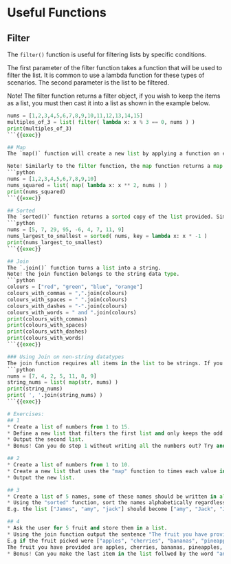# Useful Functions

## Filter
The `filter()` function is useful for filtering lists by specific conditions.

The first parameter of the filter function takes a function that will be used to filter the list. It is common to use a lambda function for these types of scenarios. The second parameter is the list to be filtered.

Note! The filter function returns a filter object, if you wish to keep the items as a list, you must then cast it into a list as shown in the example below.
```python
nums = [1,2,3,4,5,6,7,8,9,10,11,12,13,14,15]
multiples_of_3 = list( filter( lambda x: x % 3 == 0, nums ) )
print(multiples_of_3)
```{{exec}}

## Map
The `map()` function will create a new list by applying a function on each item in another list.

Note! Similarly to the filter function, the map function returns a map object and needs to be casted to a list to turn it back into a list.
```python
nums = [1,2,3,4,5,6,7,8,9,10]
nums_squared = list( map( lambda x: x ** 2, nums ) )
print(nums_squared)
```{{exec}}

## Sorted
The `sorted()` function returns a sorted copy of the list provided. Similar to the `.sort()` function, lambda functions can be used to alter the sorting function used.
```python
nums = [5, 7, 29, 95, -6, 4, 7, 11, 9]
nums_largest_to_smallest = sorted( nums, key = lambda x: x * -1 )
print(nums_largest_to_smallest)
```{{exec}}

## Join
The `.join()` function turns a list into a string.
Note! the join function belongs to the string data type.
```python
colours = ["red", "green", "blue", "orange"]
colours_with_commas = ",".join(colours)
colours_with_spaces = " ".join(colours)
colours_with_dashes = "-".join(colours)
colours_with_words = " and ".join(colours)
print(colours_with_commas)
print(colours_with_spaces)
print(colours_with_dashes)
print(colours_with_words)
```{{exec}}

### Using Join on non-string datatypes
The join function requires all items in the list to be strings. If you have a list with non-string elements, you must first cast them into stings.
```python
nums = [7, 4, 2, 5, 11, 8, 9]
string_nums = list( map(str, nums) )
print(string_nums)
print( ', '.join(string_nums) )
```{{exec}}

# Exercises:
## 1
* Create a list of numbers from 1 to 15.
* Define a new list that filters the first list and only keeps the odd numbers.
* Output the second list.
* Bonus! Can you do step 1 without writing all the numbers out? Try and use the range function and datatype casting.

## 2
* Create a list of numbers from 1 to 10.
* Create a new list that uses the "map" function to times each value in the first list by 2 and then add 3.
* Output the new list.

## 3
* Create a list of 5 names, some of these names should be written in all lowercase and some should start with a capital letter.
* Using the "sorted" function, sort the names alphabetically regardless of the casing used.
E.g. the list ["James", "amy", "jack"] should become ["amy", "Jack", "James"].

## 4
* Ask the user for 5 fruit and store them in a list.
* Using the join function output the sentence "The fruit you have provided are " followed by all the fruit stored in the list. The fruit should be seperated by commas.
E.g if the fruit picked were ["apples", "cherries", "bananas", "pineapples", "pears"] the sentence should be:
The fruit you have provided are apples, cherries, bananas, pineapples, pear.
* Bonus! Can you make the last item in the list follwed by the word "and" instead of a comma?